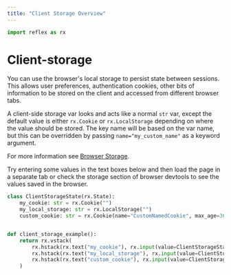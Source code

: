 ```yaml
---
title: "Client Storage Overview"
---
```


```python exec
import reflex as rx
```

# Client-storage

You can use the browser's local storage to persist state between sessions.
This allows user preferences, authentication cookies, other bits of information
to be stored on the client and accessed from different browser tabs.

A client-side storage var looks and acts like a normal `str` var, except the
default value is either `rx.Cookie` or `rx.LocalStorage` depending on where the
value should be stored. The key name will be based on the var name, but this
can be overridden by passing `name="my_custom_name"` as a keyword argument.

For more information see [Browser Storage](/docs/api-reference/browser-storage/).

Try entering some values in the text boxes below and then load the page in a separate
tab or check the storage section of browser devtools to see the values saved in the browser.

```python demo exec
class ClientStorageState(rx.State):
    my_cookie: str = rx.Cookie("")
    my_local_storage: str = rx.LocalStorage("")
    custom_cookie: str = rx.Cookie(name="CustomNamedCookie", max_age=3600)


def client_storage_example():
    return rx.vstack(
        rx.hstack(rx.text("my_cookie"), rx.input(value=ClientStorageState.my_cookie, on_change=ClientStorageState.set_my_cookie)),
        rx.hstack(rx.text("my_local_storage"), rx.input(value=ClientStorageState.my_local_storage, on_change=ClientStorageState.set_my_local_storage)),
        rx.hstack(rx.text("custom_cookie"), rx.input(value=ClientStorageState.custom_cookie, on_change=ClientStorageState.set_custom_cookie)),
    )
```

